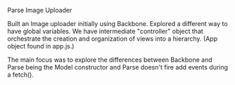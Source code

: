 Parse Image Uploader

Built an Image uploader initially using Backbone. Explored a different way to have global variables. We have intermediate "controller" object that orchestrate the creation and organization of views into a hierarchy. (App object found in app.js.)

The main focus was to explore the differences between Backbone and Parse being the Model constructor and Parse doesn't fire add events during a fetch().